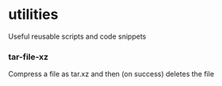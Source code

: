 # utilities
Useful reusable scripts and code snippets

### tar-file-xz
Compress a file as tar.xz and then (on success) deletes the file